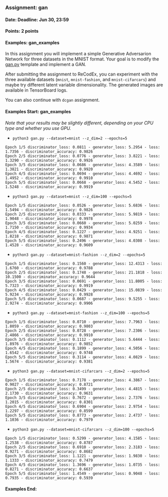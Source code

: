 ### Assignment: gan
#### Date: Deadline: Jun 30, 23:59
#### Points: 2 points
#### Examples: gan_examples

In this assignment you will implement a simple Generative Adversarion Network
for three datasets in the MNIST format. Your goal is to modify the
[gan.py](https://github.com/ufal/npfl114/tree/master/labs/12/gan.py)
template and implement a GAN.

After submitting the assignment to ReCodEx, you can experiment with the three
available datasets (`mnist`, `mnist-fashion`, and `mnist-cifarcars`) and
maybe try different latent variable dimensionality. The generated images are
available in TensorBoard logs.

You can also continue with `dcgan` assignment.

#### Examples Start: gan_examples
_Note that your results may be slightly different, depending on your CPU type and whether you use GPU._
- `python3 gan.py --dataset=mnist --z_dim=2 --epochs=5`
```
Epoch 1/5 discriminator_loss: 0.0811 - generator_loss: 5.2954 - loss: 1.7356 - discriminator_accuracy: 0.9826
Epoch 2/5 discriminator_loss: 0.0776 - generator_loss: 3.8221 - loss: 1.3290 - discriminator_accuracy: 0.9926
Epoch 3/5 discriminator_loss: 0.0686 - generator_loss: 4.3589 - loss: 1.3821 - discriminator_accuracy: 0.9920
Epoch 4/5 discriminator_loss: 0.0694 - generator_loss: 4.4692 - loss: 1.4952 - discriminator_accuracy: 0.9910
Epoch 5/5 discriminator_loss: 0.0668 - generator_loss: 4.5452 - loss: 1.5248 - discriminator_accuracy: 0.9919
```
- `python3 gan.py --dataset=mnist --z_dim=100 --epochs=5`
```
Epoch 1/5 discriminator_loss: 0.0526 - generator_loss: 5.6836 - loss: 1.5494 - discriminator_accuracy: 0.9826
Epoch 2/5 discriminator_loss: 0.0333 - generator_loss: 5.9819 - loss: 1.9048 - discriminator_accuracy: 0.9978
Epoch 3/5 discriminator_loss: 0.0660 - generator_loss: 5.0259 - loss: 1.7150 - discriminator_accuracy: 0.9934
Epoch 4/5 discriminator_loss: 0.1227 - generator_loss: 4.9251 - loss: 1.8218 - discriminator_accuracy: 0.9871
Epoch 5/5 discriminator_loss: 0.2496 - generator_loss: 4.0308 - loss: 1.4528 - discriminator_accuracy: 0.9609
```
- `python3 gan.py --dataset=mnist-fashion --z_dim=2 --epochs=5`
```
Epoch 1/5 discriminator_loss: 0.1560 - generator_loss: 12.4313 - loss: 1.6760 - discriminator_accuracy: 0.9788
Epoch 2/5 discriminator_loss: 0.1748 - generator_loss: 21.1818 - loss: 10.1500 - discriminator_accuracy: 0.9644
Epoch 3/5 discriminator_loss: 0.0691 - generator_loss: 11.8005 - loss: 5.7323 - discriminator_accuracy: 0.9919
Epoch 4/5 discriminator_loss: 0.0429 - generator_loss: 15.0839 - loss: 5.9234 - discriminator_accuracy: 0.9928
Epoch 5/5 discriminator_loss: 0.0687 - generator_loss: 9.5255 - loss: 2.9274 - discriminator_accuracy: 0.9906
```
- `python3 gan.py --dataset=mnist-fashion --z_dim=100 --epochs=5`
```
Epoch 1/5 discriminator_loss: 0.0710 - generator_loss: 7.7963 - loss: 1.8059 - discriminator_accuracy: 0.9803
Epoch 2/5 discriminator_loss: 0.0728 - generator_loss: 7.2306 - loss: 2.4866 - discriminator_accuracy: 0.9910
Epoch 3/5 discriminator_loss: 0.1112 - generator_loss: 5.6444 - loss: 1.8976 - discriminator_accuracy: 0.9852
Epoch 4/5 discriminator_loss: 0.1899 - generator_loss: 4.5056 - loss: 1.6542 - discriminator_accuracy: 0.9748
Epoch 5/5 discriminator_loss: 0.3114 - generator_loss: 4.0829 - loss: 1.5674 - discriminator_accuracy: 0.9381
```
- `python3 gan.py --dataset=mnist-cifarcars --z_dim=2 --epochs=5`
```
Epoch 1/5 discriminator_loss: 0.7178 - generator_loss: 4.3867 - loss: 0.9027 - discriminator_accuracy: 0.8721
Epoch 2/5 discriminator_loss: 0.3499 - generator_loss: 4.4815 - loss: 2.1730 - discriminator_accuracy: 0.9631
Epoch 3/5 discriminator_loss: 0.7672 - generator_loss: 2.7376 - loss: 1.2015 - discriminator_accuracy: 0.8301
Epoch 4/5 discriminator_loss: 0.6904 - generator_loss: 2.9754 - loss: 1.2297 - discriminator_accuracy: 0.8599
Epoch 5/5 discriminator_loss: 0.8773 - generator_loss: 2.4737 - loss: 1.1036 - discriminator_accuracy: 0.7979
```
- `python3 gan.py --dataset=mnist-cifarcars --z_dim=100 --epochs=5`
```
Epoch 1/5 discriminator_loss: 0.5299 - generator_loss: 4.1585 - loss: 1.2538 - discriminator_accuracy: 0.8787
Epoch 2/5 discriminator_loss: 0.6910 - generator_loss: 2.3183 - loss: 0.9271 - discriminator_accuracy: 0.8682
Epoch 3/5 discriminator_loss: 1.1221 - generator_loss: 1.9830 - loss: 1.1333 - discriminator_accuracy: 0.7479
Epoch 4/5 discriminator_loss: 1.3696 - generator_loss: 1.0735 - loss: 0.8271 - discriminator_accuracy: 0.6637
Epoch 5/5 discriminator_loss: 1.4549 - generator_loss: 0.9048 - loss: 0.7935 - discriminator_accuracy: 0.5939
```
#### Examples End:
